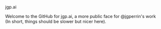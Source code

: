 jgp.ai

Welcome to the GitHub for jgp.ai, a more public face for @jgperrin's work (In short, things should be slower but nicer here).
